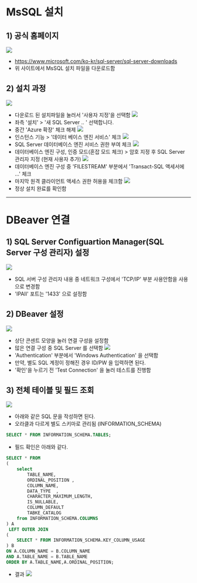 # MsSQL 설치
## 1) 공식 홈페이지
![](2023-01-16-16-51-42.png)
- https://www.microsoft.com/ko-kr/sql-server/sql-server-downloads
- 위 사이트에서 MsSQL 설치 파일을 다운로드함

## 2) 설치 과정
![](2023-01-16-16-56-09.png)
- 다운로드 된 설치파일을 눌러서 '사용자 지정'을 선택함
![](2023-01-16-16-58-39.png)
- 좌측 '설치' > '새 SQL Server .. '  선택합니다.
- 중간 'Azure 확장' 체크 해제
![](2023-01-16-17-08-18.png)
- 인스턴스 기능 > '데이터 베이스 엔진 서비스' 체크
![](2023-01-16-17-13-52.png)
- SQL Server 데이터베이스 엔진 서비스 권한 부여 체크
![](2023-01-16-17-14-33.png)
- 데이터베이스 엔진 구성, 인증 모드(혼잡 모드 체크) > 암호 지정 후 SQL Server 관리자 지정 (현재 사용자 추가)
![](2023-01-16-17-31-25.png)
- 데이터베이스 엔진 구성 중 'FILESTREAM' 부분에서 'Transact-SQL 액세서에 ...' 체크
- 마지막 원격 클라이언트 액세스 권한 허용을 체크함
![](2023-01-16-17-37-41.png)
- 정상 설치 완료를 확인함

---

# DBeaver 연결
## 1) SQL Server Configuartion Manager(SQL Server 구성 관리자) 설정
![](2023-01-16-17-42-17.png)
- SQL 서버 구성 관리자 내용 중 네트워크 구성에서 'TCP/IP' 부분 사용안함을 사용으로 변경함
- 'IPAII' 포트는 '1433' 으로 설정함

## 2) DBeaver 설정
![](2023-01-16-17-47-55.png)
- 상단 콘센트 모양을 눌러 연결 구성을 설정함
- 많은 연결 구성 중 SQL Server 를 선택함
![](2023-01-16-18-03-33.png)
- 'Authentication' 부분에서 'Windows Authentication' 을 선택함
- 만약, 별도 SQL 계정이 정해진 경우 ID/PW 을 입력하면 된다.
- '확인'을 누르기 전 'Test Connection' 을 눌러 테스트를 진행함

## 3) 전체 테이블 및 필드 조회
![](2023-01-16-18-08-16.png)
- 아래와 같은 SQL 문을 작성하면 된다.
- 오라클과 다르게 별도 스키마로 관리됨 (INFORMATION_SCHEMA) <BR>
```sql
SELECT * FROM INFORMATION_SCHEMA.TABLES;
```
- 필드 확인은 아래와 같다.
```sql
SELECT * FROM 
(
    select 
        TABLE_NAME, 
        ORDINAL_POSITION , 
        COLUMN_NAME,
        DATA_TYPE  , 
        CHARACTER_MAXIMUM_LENGTH,
        IS_NULLABLE,
        COLUMN_DEFAULT
        TABKE_CATALOG
    from INFORMATION_SCHEMA.COLUMNS
) A
 LEFT OUTER JOIN 
( 
    SELECT * FROM INFORMATION_SCHEMA.KEY_COLUMN_USAGE  
) B 
ON A.COLUMN_NAME = B.COLUMN_NAME 
AND A.TABLE_NAME = B.TABLE_NAME
ORDER BY A.TABLE_NAME,A.ORDINAL_POSITION;
```
- 결과
![](2023-01-16-18-10-30.png)